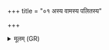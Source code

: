 +++
title = "०१ अस्य वामस्य पलितस्य"

+++
<details><summary>मूलम् (GR)</summary>

अस्य वामस्य पलितस्य होतुस्  
तस्य भ्राता मध्यमो अस्त्य् अश्नः ।  
तृतीयो भ्राता घृतपृष्ठो अस्य-  
-अत्रापश्यं विश्पतिं सप्तपुत्रम् ॥
</details>